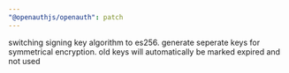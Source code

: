 ```yaml
---
"@openauthjs/openauth": patch
---
```


switching signing key algorithm to es256. generate seperate keys for symmetrical encryption. old keys will automatically be marked expired and not used
